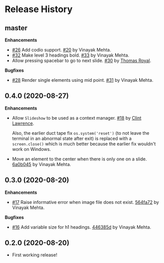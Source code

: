 Release History
===============

master
------

**Enhancements**

* [#26](https://github.com/vinayak-mehta/present/issues/26) Add codio support. [#20](https://github.com/vinayak-mehta/present/pull/20) by Vinayak Mehta.
* [#32](https://github.com/vinayak-mehta/present/issues/32) Make level 3 headings bold. [#33](https://github.com/vinayak-mehta/present/pull/33) by Vinayak Mehta.
* Allow pressing spacebar to go to next slide. [#30](https://github.com/vinayak-mehta/present/pull/30) by [Thomas Royal](https://github.com/tmroyal).

**Bugfixes**

* [#28](https://github.com/vinayak-mehta/present/issues/28) Render single elements using mid point. [#31](https://github.com/vinayak-mehta/present/pull/31) by Vinayak Mehta.

0.4.0 (2020-08-27)
------------------

**Enhancements**

* Allow `Slideshow` to be used as a context manager. [#18](https://github.com/vinayak-mehta/present/pull/18) by [Clint Lawrence](https://github.com/clint-lawrence).

    Also, the earlier duct tape fix `os.system('reset')` (to not leave the terminal in an abnormal state after exit) is replaced with a `screen.close()` which is much better because the earlier fix wouldn't work on Windows.

* Move an element to the center when there is only one on a slide. [6a0b045](https://github.com/vinayak-mehta/present/commit/6a0b045d0837dc05729d45427c6fae66a1d197ad) by Vinayak Mehta.

0.3.0 (2020-08-20)
------------------

**Enhancements**

* [#17](https://github.com/vinayak-mehta/present/issues/17) Raise informative error when image file does not exist. [564fa72](https://github.com/vinayak-mehta/present/commit/564fa727ec66eda93684dfaa25b7f6f5a4033972) by Vinayak Mehta.

**Bugfixes**

* [#16](https://github.com/vinayak-mehta/present/issues/16) Add variable size for h1 headings. [446385d](https://github.com/vinayak-mehta/present/commit/446385d75690bac940e3eeb665b9118f10c8aed4) by Vinayak Mehta.

0.2.0 (2020-08-20)
------------------

* First working release!
